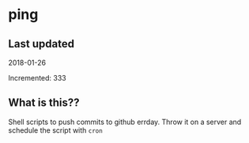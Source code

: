 # ping

## Last updated
2018-01-26

Incremented: 333

## What is this??
Shell scripts to push commits to github errday. Throw it on a server and schedule the script with `cron`
